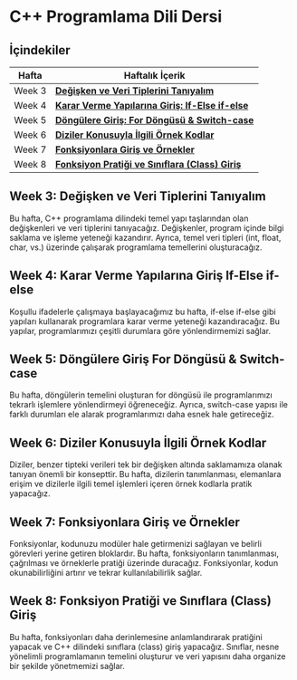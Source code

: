 # C++ Programlama Dili Dersi

## İçindekiler

| Hafta | Haftalık İçerik                             |
|-------|--------------------------------------------|
| Week 3 | [**Değişken ve Veri Tiplerini Tanıyalım**](#week-3-değişken-ve-veri-tiplerini-tanıyalım) |
| Week 4 | [**Karar Verme Yapılarına Giriş: If-Else if-else**](#week-4-karar-verme-yapılarına-giriş-if-else-if-else) |
| Week 5 | [**Döngülere Giriş: For Döngüsü & Switch-case**](#week-5-döngülere-giriş-for-döngüsü--switch-case) |
| Week 6 | [**Diziler Konusuyla İlgili Örnek Kodlar**](#week-6-diziler-konusuyla-ilgili-örnek-kodlar)         |
| Week 7 | [**Fonksiyonlara Giriş ve Örnekler**](#week-7-fonksiyonlara-giriş-ve-örnekler) |
| Week 8 | [**Fonksiyon Pratiği ve Sınıflara (Class) Giriş**](#week-8-fonksiyon-pratiği-ve-sınıflara-class-giriş) |

## Week 3: Değişken ve Veri Tiplerini Tanıyalım

Bu hafta, C++ programlama dilindeki temel yapı taşlarından olan değişkenleri ve veri tiplerini tanıyacağız. Değişkenler, program içinde bilgi saklama ve işleme yeteneği kazandırır. Ayrıca, temel veri tipleri (int, float, char, vs.) üzerinde çalışarak programlama temellerini oluşturacağız.

## Week 4: Karar Verme Yapılarına Giriş If-Else if-else

Koşullu ifadelerle çalışmaya başlayacağımız bu hafta, if-else if-else gibi yapıları kullanarak programlara karar verme yeteneği kazandıracağız. Bu yapılar, programlarımızı çeşitli durumlara göre yönlendirmemizi sağlar.

## Week 5: Döngülere Giriş For Döngüsü & Switch-case

Bu hafta, döngülerin temelini oluşturan for döngüsü ile programlarımızı tekrarlı işlemlere yönlendirmeyi öğreneceğiz. Ayrıca, switch-case yapısı ile farklı durumları ele alarak programlarımızı daha esnek hale getireceğiz.

## Week 6: Diziler Konusuyla İlgili Örnek Kodlar

Diziler, benzer tipteki verileri tek bir değişken altında saklamamıza olanak tanıyan önemli bir konsepttir. Bu hafta, dizilerin tanımlanması, elemanlara erişim ve dizilerle ilgili temel işlemleri içeren örnek kodlarla pratik yapacağız.

## Week 7: Fonksiyonlara Giriş ve Örnekler

Fonksiyonlar, kodunuzu modüler hale getirmenizi sağlayan ve belirli görevleri yerine getiren bloklardır. Bu hafta, fonksiyonların tanımlanması, çağrılması ve örneklerle pratiği üzerinde duracağız. Fonksiyonlar, kodun okunabilirliğini artırır ve tekrar kullanılabilirlik sağlar.

## Week 8: Fonksiyon Pratiği ve Sınıflara (Class) Giriş

Bu hafta, fonksiyonları daha derinlemesine anlamlandırarak pratiğini yapacak ve C++ dilindeki sınıflara (class) giriş yapacağız. Sınıflar, nesne yönelimli programlamanın temelini oluşturur ve veri yapısını daha organize bir şekilde yönetmemizi sağlar.
